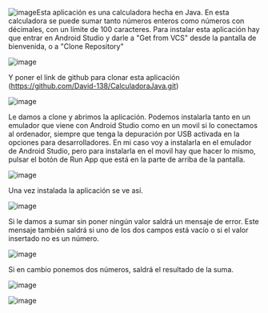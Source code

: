 ![image](https://github.com/user-attachments/assets/d3e5548a-8cca-48cc-95a9-c75a99dfc211)Esta aplicación es una calculadora hecha en Java.
En esta calculadora se puede sumar tanto números enteros como números con décimales, con un límite de 100 caracteres.
Para instalar esta aplicación hay que entrar en Android Studio y darle a "Get from VCS" desde la pantalla de bienvenida, o a "Clone Repository" 

![image](https://github.com/user-attachments/assets/3b43a58e-cd70-47e9-9ec8-b7337bc55f09)

Y poner el link de github para clonar esta aplicación (https://github.com/David-138/CalculadoraJava.git)

![image](https://github.com/user-attachments/assets/9e867e6c-f9ff-4c69-b5a9-ffedb24ff4d1)

Le damos a clone y abrimos la aplicación.
Podemos instalarla tanto en un emulador que viene con Android Studio como en un movil si lo conectamos al ordenador, siempre que tenga la depuración por USB activada en la opciones para desarrolladores.
En mi caso voy a instalarla en el emulador de Android Studio, pero para instalarla en el movil hay que hacer lo mismo, pulsar el botón de Run App que está en la parte de arriba de la pantalla.

![image](https://github.com/user-attachments/assets/5233c84b-1555-4d10-bccc-1f3adbdea92e)

Una vez instalada la aplicación se ve así.

![image](https://github.com/user-attachments/assets/a885999b-d410-471e-a018-29e1d87b7c62)

Si le damos a sumar sin poner ningún valor saldrá un mensaje de error. Este mensaje también saldrá si uno de los dos campos está vacío o si el valor insertado no es un número.

![image](https://github.com/user-attachments/assets/dd1ae041-3731-41b1-8f5d-e23bd92eb947)

Si en cambio ponemos dos números, saldrá el resultado de la suma.

![image](https://github.com/user-attachments/assets/ee335f2b-dd80-4d34-8781-314e29a400bc)

![image](https://github.com/user-attachments/assets/d22e96d9-f580-47b2-80d1-00da61953225)
